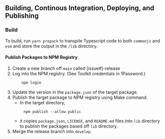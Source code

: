 ## Building, Continous Integration, Deploying, and Publishing

### Build

To build, run `yarn prepack` to transpile Typescript code to both `commonjs` and `esm` and store the output in the `/lib` directory.

#### Publish Packages to NPM Registry

1. Create a new branch off `main` called [issue#]-release
1. Log into the NPM registry. (See Toolkit credentials in 1Password.)
   ```sh
       npm login
   ```
1. Update the version in the `package.json` of the target package.
1. Publish the target package to NPM registry using Make command.
   - In the target directory,
   ```
        npm publish --allow public
   ```
   - it copies `package.json`, `LICENSE`, and `README.md` files into `lib` directory to publish the packages based off `lib` directory.
1. Merge the release branch into `develop`.
